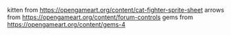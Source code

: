 kitten from https://opengameart.org/content/cat-fighter-sprite-sheet
arrows from https://opengameart.org/content/forum-controls
gems from https://opengameart.org/content/gems-4
